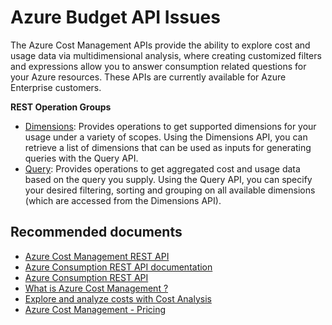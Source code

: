 <properties
	pageTitle="azure budget api issues"
	description="azure budget api issues"
	service="azure-billing"
	resource="billing"
	authors="prdasneo"
	displayOrder=""
	selfHelpType="generic"
	supportTopicIds="32615281"
	resourceTags=""
	productPesIds="15659"
	cloudEnvironments="public"
/>

# Azure Budget API Issues

The Azure Cost Management APIs provide the ability to explore cost and usage data via multidimensional analysis, where creating customized filters and expressions allow you to answer consumption related questions for your Azure resources. These APIs are currently available for Azure Enterprise customers.

**REST Operation Groups**

  * [Dimensions](https://docs.microsoft.com/rest/api/cost-management/dimensions): Provides operations to get supported dimensions for your usage under a variety of scopes. Using the Dimensions API, you can retrieve a list of dimensions that can be used as inputs for generating queries with the Query API.<br>
  * [Query](https://docs.microsoft.com/rest/api/cost-management/query): Provides operations to get aggregated cost and usage data based on the query you supply. Using the Query API, you can specify your desired filtering, sorting and grouping on all available dimensions (which are accessed from the Dimensions API).<br>  

## **Recommended documents**

* [Azure Cost Management REST API](https://docs.microsoft.com/rest/api/cost-management/)<br>
* [Azure Consumption REST API documentation](https://docs.microsoft.com/rest/api/consumption/)<br>
* [Azure Consumption REST API](https://docs.microsoft.com/rest/api/consumption/)<br>
* [What is Azure Cost Management ?](https://docs.microsoft.com/azure/cost-management/overview-cost-mgt)<br>
* [Explore and analyze costs with Cost Analysis](https://docs.microsoft.com/azure/cost-management/quick-acm-cost-analysis)<br>
* [Azure Cost Management - Pricing](https://azure.microsoft.com/pricing/details/cost-management/)<br>
